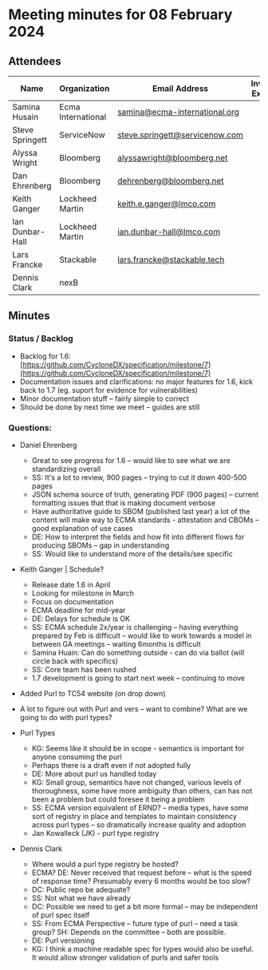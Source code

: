 # Meeting minutes for 08 February 2024

## Attendees

| Name            | Organization       | Email Address                  | Invited Expert |
|-----------------|--------------------|--------------------------------|:--------------:|
| Samina Husain   | Ecma International | samina@ecma-international.org  |                |
| Steve Springett | ServiceNow         | steve.springett@servicenow.com |                |
| Alyssa Wright   | Bloomberg          | alyssawright@bloomberg.net     |                |
| Dan Ehrenberg   | Bloomberg          | dehrenberg@bloomberg.net       |                |
| Keith Ganger    | Lockheed Martin    | keith.e.ganger@lmco.com        |                |
| Ian Dunbar-Hall | Lockheed Martin    | ian.dunbar-hall@lmco.com       |                |
| Lars Francke    | Stackable          | lars.francke@stackable.tech    |    &#x2714;    |
| Dennis Clark    | nexB               |                                |    &#x2714;    |

## Minutes

### Status / Backlog
* Backlog for 1.6: [https://github.com/CycloneDX/specification/milestone/7](https://github.com/CycloneDX/specification/milestone/7)
* Documentation issues and clarifications: no major features for 1.6, kick back to 1.7 (eg. suport for evidence for vulnerabilities)
* Minor documentation stuff – fairly simple to correct
* Should be done by next time we meet – guides are still

### Questions:

* Daniel Ehrenberg
  * Great to see progress for 1.6 – would like to see what we are standardizing overall
  * SS: It's a lot to review, 900 pages – trying to cut it down 400-500 pages
  * JSON schema source of truth, generating PDF (900 pages) – current formatting issues that that is making document verbose
  * Have authoritative guide to SBOM (published last year) a lot of the content will make way to ECMA standards - attestation and CBOMs – good explanation of use cases
  * DE: How to interpret the fields and how fit into different flows for producing SBOMs – gap in understanding
  * SS: Would like to understand more of the details/see specific

* Keith Ganger | Schedule?
  * Release date 1.6 in April
  * Looking for milestone in March
  * Focus on documentation
  * ECMA deadline for mid-year
  * DE: Delays for schedule is OK
  * SS: ECMA schedule 2x/year is challenging – having everything prepared by Feb is difficult – would like to work towards a model in between GA meetings – waiting 6months is difficult
  * Samina Huain: Can do something outside - can do via ballot (will circle back with specifics)
  * SS: Core team has been rushed
  * 1.7 development is going to start next week – continuing to move

* Added Purl to TC54 website (on drop down)
* A lot to figure out with Purl and vers – want to combine? What are we going to do with purl types?
* Purl Types
    * KG: Seems like it should be in scope - semantics is important for anyone consuming the purl
    * Perhaps there is a draft even if not adopted fully
    * DE: More about purl us handled today
    * KG: Small group, semantics have not changed, various levels of thoroughness, some have more ambiguity than others, can has not been a problem but could foresee it being a problem
    * SS: ECMA version equivalent of ERND? – media types, have some sort of registry in place and templates to maintain consistency across purl types – so dramatically increase quality and adoption
    * Jan Kowalleck (JK) - purl type registry

* Dennis Clark
  * Where would a purl type registry be hosted?
  * ECMA? DE: Never received that request before – what is the speed of response time? Presumably every 6 months would be too slow?
  * DC: Public repo be adequate?
  * SS: Not what we have already
  * DC: Possible we need to get a bit more formal – may be independent of purl spec itself
  * SS: From ECMA Perspective – future type of purl – need a task group? SH: Depends on the committee – both are possible.
  * DE: Purl versioning
  * KG: I think a machine readable spec for types would also be useful.  It would allow stronger validation of purls and safer tools
